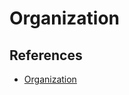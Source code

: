 # Organization

## References

- [Organization](https://drive.google.com/file/d/1m2QDq-71fhRLmzoq3Oqpkt8L8JSHDLsZ/view)
